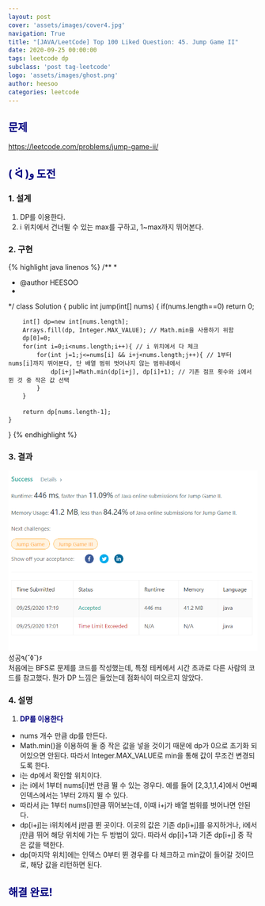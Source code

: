 ```yaml
---
layout: post
cover: 'assets/images/cover4.jpg'
navigation: True
title: "[JAVA/LeetCode] Top 100 Liked Question: 45. Jump Game II"
date: 2020-09-25 00:00:00
tags: leetcode dp
subclass: 'post tag-leetcode'
logo: 'assets/images/ghost.png'
author: heesoo
categories: leetcode
---
```

## <span style="color:navy">문제</span>
<https://leetcode.com/problems/jump-game-ii/>

## <span style="color:navy">( ᐛ )و 도전</span>

### 1. 설계
1. DP를 이용한다.
2. i 위치에서 건너뛸 수 있는 max를 구하고, 1~max까지 뛰어본다.

### 2. 구현 
{% highlight java linenos %}
/**
 *
 * @author HEESOO
 *
 */
class Solution {
    public int jump(int[] nums) {
        if(nums.length==0) return 0;
        
        int[] dp=new int[nums.length];
        Arrays.fill(dp, Integer.MAX_VALUE); // Math.min을 사용하기 위함
        dp[0]=0;
        for(int i=0;i<nums.length;i++){ // i 위치에서 다 체크
            for(int j=1;j<=nums[i] && i+j<nums.length;j++){ // 1부터 nums[i]까지 뛰어본다, 단 배열 범위 벗어나지 않는 범위내에서
                dp[i+j]=Math.min(dp[i+j], dp[i]+1); // 기존 점프 횟수와 i에서 뛴 것 중 작은 값 선택
            }
        }
        
        return dp[nums.length-1];
    }
}
{% endhighlight %}

### 3. 결과
![실행결과](./assets/images/200925_2.PNG)
성공٩(˘◊˘)۶   
처음에는 BFS로 문제를 코드를 작성했는데, 특정 테케에서 시간 초과로 다른 사람의 코드를 참고했다. 뭔가 DP 느낌은 들었는데 점화식이 떠오르지 않았다.

### 4. 설명
1. **<span style="color:navy">DP를 이용한다</span>**
- nums 개수 만큼 dp를 만든다.
- Math.min()을 이용하여 둘 중 작은 값을 넣을 것이기 때문에 dp가 0으로 초기화 되어있으면 안된다. 따라서 Integer.MAX_VALUE로 min을 통해 값이 무조건 변경되도록 한다.
- i는 dp에서 확인할 위치이다.
- j는 i에서 1부터 nums[i]번 만큼 뛸 수 있는 경우다. 예를 들어 [2,3,1,1,4]에서 0번째 인덱스에서는 1부터 2까지 뛸 수 있다.
- 따라서 j는 1부터 nums[i]만큼 뛰어보는데, 이때 i+j가 배열 범위를 벗어나면 안된다.
- dp[i+j]는 i위치에서 j만큼 뛴 곳이다. 이곳의 값은 기존 dp[i+j]를 유지하거나, i에서 j만큼 뛰어 해당 위치에 가는 두 방법이 있다. 따라서 dp[i]+1과 기존 dp[i+j] 중 작은 값을 택한다.
- dp[마지막 위치]에는 인덱스 0부터 뛴 경우를 다 체크하고 min값이 들어갈 것이므로, 해당 값을 리턴하면 된다.

  
## <span style="color:navy">해결 완료!</span>
